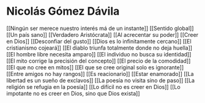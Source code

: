 # Nicolás Gómez Dávila
[[Ningún ser merece nuestro interés má de un instante]]
[[Sentido global]]
[[Un país sano]]
[[Verdadero Aristócrata]]
[[Al acrecentar su poder]]
[[Creer en Dios]]
[[Desconfiar del gusto]]
[[Dios es lo infinitamente cercano]]
[[El cristianismo cojeará]]
[[El diablo triunfa totalmente donde no deja huella]]
[[El hombre libre necesita amparo]]
[[El individuo no busca su identidad]]
[[El mito corrige la precisión del concepto]]
[[El precio de la comodidad]]
[[El que no cree en mitos]]
[[El que se cree original solo es ignorante]]
[[Entre amigos no hay rangos]]
[[Es reacionario]]
[[Estar enamorado]]
[[La libertad es un sueño de exclavos]]
[[La poesía no visita sino de paso]]
[[La religión se refugia en la poesía]]
[[Lo difícil no es creer en Dios]]
[[Lo impotante no es creer en Dios, sino que Dios exista]]